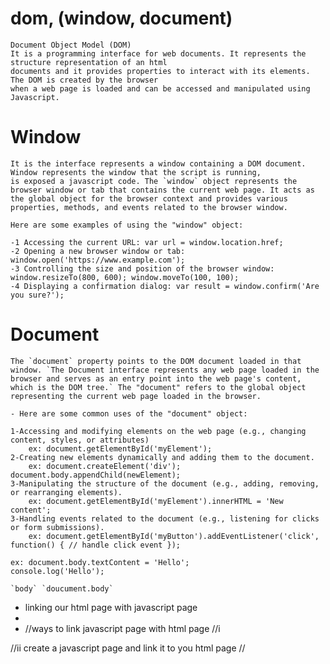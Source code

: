 # dom, (window, document)
    Document Object Model (DOM)
    It is a programming interface for web documents. It represents the structure representation of an html 
    documents and it provides properties to interact with its elements. The DOM is created by the browser 
    when a web page is loaded and can be accessed and manipulated using Javascript.

# Window

    It is the interface represents a window containing a DOM document. Window represents the window that the script is running, 
    is exposed a javascript code. The `window` object represents the browser window or tab that contains the current web page. It acts as the global object for the browser context and provides various properties, methods, and events related to the browser window.

    Here are some examples of using the "window" object:

    -1 Accessing the current URL: var url = window.location.href;
    -2 Opening a new browser window or tab: window.open('https://www.example.com');
    -3 Controlling the size and position of the browser window: window.resizeTo(800, 600); window.moveTo(100, 100);
    -4 Displaying a confirmation dialog: var result = window.confirm('Are you sure?');


# Document

    The `document` property points to the DOM document loaded in that window. `The Document interface represents any web page loaded in the browser and serves as an entry point into the web page's content, which is the DOM tree.` The "document" refers to the global object representing the current web page loaded in the browser.

    - Here are some common uses of the "document" object:
  
    1-Accessing and modifying elements on the web page (e.g., changing content, styles, or attributes)
        ex: document.getElementById('myElement');
    2-Creating new elements dynamically and adding them to the document.
        ex: document.createElement('div'); document.body.appendChild(newElement);
    3-Manipulating the structure of the document (e.g., adding, removing, or rearranging elements).
        ex: document.getElementById('myElement').innerHTML = 'New content';
    3-Handling events related to the document (e.g., listening for clicks or form submissions).
        ex: document.getElementById('myButton').addEventListener('click', function() { // handle click event });

    ex: document.body.textContent = 'Hello';
    console.log('Hello');

    `body` `doucument.body`

- linking our html page with javascript page 
- 
- //ways to link javascript page with html page
//i
    <script> 
        let a =10;
        let b = 5;
        document.body.textContent = a + b; //15 
    </script>
//ii
    create a javascript page and link it to you html page // <script src="index.js"> </script>

